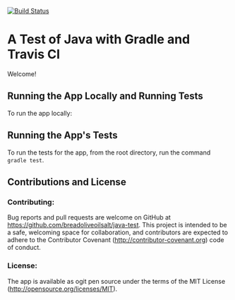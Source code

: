 [![Build Status](https://travis-ci.com/breadoliveoilsalt/java-test.svg?branch=master)](https://travis-ci.com/breadoliveoilsalt/java-test)

# A Test of Java with Gradle and Travis CI

Welcome!

## Running the App Locally and Running Tests

To run the app locally:

## Running the App's Tests

To run the tests for the app, from the root directory, run the command `gradle test`.

## Contributions and License

### Contributing:

Bug reports and pull requests are welcome on GitHub at https://github.com/breadoliveoilsalt/java-test. This project is intended to be a safe, welcoming space for collaboration, and contributors are expected to adhere to the Contributor Covenant (http://contributor-covenant.org) code of conduct.

### License:

The app is available as ogit pen source under the terms of the MIT License (http://opensource.org/licenses/MIT).

